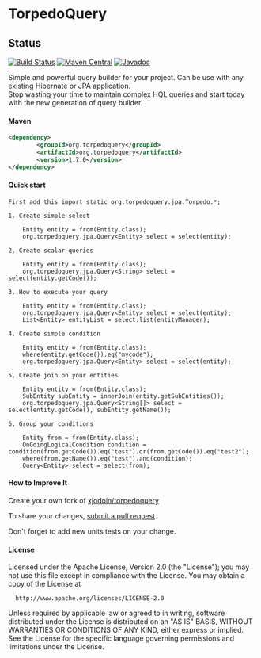 TorpedoQuery
============

## Status

[![Build Status](https://secure.travis-ci.org/xjodoin/torpedoquery.png?branch=master)](http://travis-ci.org/xjodoin/torpedoquery)
[![Maven Central](https://maven-badges.herokuapp.com/maven-central/org.torpedoquery/org.torpedoquery/badge.svg)](https://maven-badges.herokuapp.com/maven-central/org.torpedoquery/org.torpedoquery)
[![Javadoc](https://javadoc-emblem.rhcloud.com/doc/org.torpedoquery/org.torpedoquery/badge.svg)](http://www.javadoc.io/doc/org.torpedoquery/org.torpedoquery)


Simple and powerful query builder for your project. Can be use with any existing Hibernate or JPA application.  
Stop wasting your time to maintain complex HQL queries and start today with the new generation of query builder.
 
#### Maven ####
```xml
<dependency>
		<groupId>org.torpedoquery</groupId>
		<artifactId>org.torpedoquery</artifactId>
		<version>1.7.0</version>
</dependency>
```
 
  
#### Quick start ####

  	First add this import static org.torpedoquery.jpa.Torpedo.*;
  
  	1. Create simple select
  		
  		Entity entity = from(Entity.class);
 		org.torpedoquery.jpa.Query<Entity> select = select(entity);
 		
 	2. Create scalar queries
 
 		Entity entity = from(Entity.class);
 		org.torpedoquery.jpa.Query<String> select = select(entity.getCode());	
 
   	3. How to execute your query
   
   		Entity entity = from(Entity.class);
 		org.torpedoquery.jpa.Query<Entity> select = select(entity);
 		List<Entity> entityList = select.list(entityManager);
 
 	4. Create simple condition
 
 		Entity entity = from(Entity.class);
 		where(entity.getCode()).eq("mycode");
 		org.torpedoquery.jpa.Query<Entity> select = select(entity);
 
 	5. Create join on your entities
 
 		Entity entity = from(Entity.class);
 		SubEntity subEntity = innerJoin(entity.getSubEntities());
 		org.torpedoquery.jpa.Query<String[]> select = select(entity.getCode(), subEntity.getName());
 
   	6. Group your conditions
   
   		Entity from = from(Entity.class);
 		OnGoingLogicalCondition condition = condition(from.getCode()).eq("test").or(from.getCode()).eq("test2");
 		where(from.getName()).eq("test").and(condition);
 		Query<Entity> select = select(from);


#### How to Improve It ####

Create your own fork of [xjodoin/torpedoquery](https://github.com/xjodoin/torpedoquery)

To share your changes, [submit a pull request](https://github.com/xjodoin/torpedoquery/pull/new/master).

Don't forget to add new units tests on your change.


#### License ####

  Licensed under the Apache License, Version 2.0 (the "License");
  you may not use this file except in compliance with the License.
  You may obtain a copy of the License at

      http://www.apache.org/licenses/LICENSE-2.0

  Unless required by applicable law or agreed to in writing, software
  distributed under the License is distributed on an "AS IS" BASIS,
  WITHOUT WARRANTIES OR CONDITIONS OF ANY KIND, either express or implied.
  See the License for the specific language governing permissions and
  limitations under the License.






